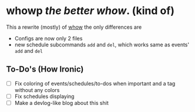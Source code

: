 # whowp *the better whow*. (kind of)

This a rewrite (mostly) of
[whow](https://github.com/daringcuteseal/whow)
the only differences are

* Configs are now only 2 files
* new schedule subcommands `add` and `del`,
	which works same as events' `add` and `del`

## To-Do's (How Ironic)
- [ ] Fix coloring of events/schedules/to-dos when important and a tag
	without any colors  
- [ ] Fix schedules displaying  
- [ ] Make a devlog-like blog about this shit
